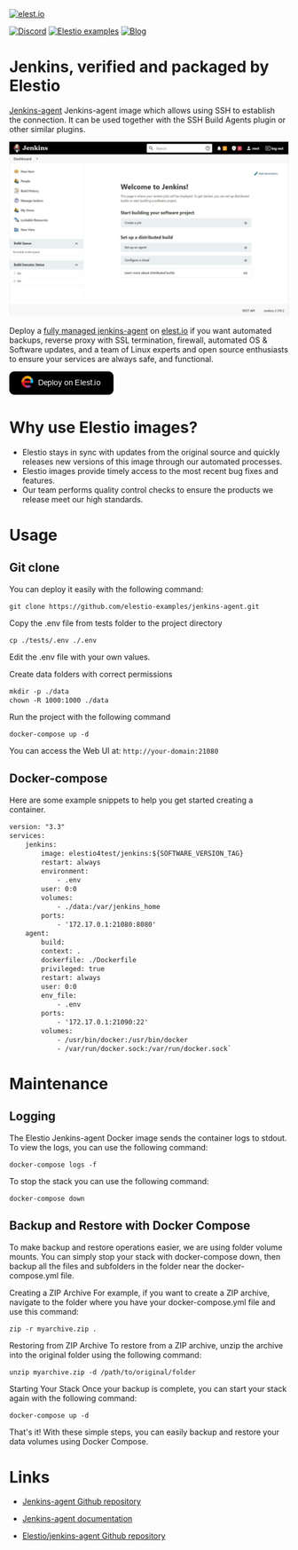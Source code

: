 <a href="https://elest.io">
  <img src="https://elest.io/images/elestio.svg" alt="elest.io" width="150" height="75">
</a>

[![Discord](https://img.shields.io/static/v1.svg?logo=discord&color=f78A38&labelColor=083468&logoColor=ffffff&style=for-the-badge&label=Discord&message=community)](https://discord.gg/4T4JGaMYrD "Get instant assistance and engage in live discussions with both the community and team through our chat feature.")
[![Elestio examples](https://img.shields.io/static/v1.svg?logo=github&color=f78A38&labelColor=083468&logoColor=ffffff&style=for-the-badge&label=github&message=open%20source)](https://github.com/elestio-examples "Access the source code for all our repositories by viewing them.")
[![Blog](https://img.shields.io/static/v1.svg?color=f78A38&labelColor=083468&logoColor=ffffff&style=for-the-badge&label=elest.io&message=Blog)](https://blog.elest.io "Latest news about elestio, open source software, and DevOps techniques.")

# Jenkins, verified and packaged by Elestio

[Jenkins-agent](https://github.com/jenkinsci/docker-ssh-agent) Jenkins-agent image which allows using SSH to establish the connection. It can be used together with the SSH Build Agents plugin or other similar plugins.

<img src="https://github.com/elestio-examples/jenkins-agent/raw/main/jenkins.jpg" alt="jenkins-agent" width="800">

Deploy a <a target="_blank" href="https://elest.io/open-source/jenkins">fully managed jenkins-agent</a> on <a target="_blank" href="https://elest.io/">elest.io</a> if you want automated backups, reverse proxy with SSL termination, firewall, automated OS & Software updates, and a team of Linux experts and open source enthusiasts to ensure your services are always safe, and functional.

[![deploy](https://github.com/elestio-examples/jenkins-agent/raw/main/deploy-on-elestio.png)](https://dash.elest.io/deploy?source=cicd&social=dockerCompose&url=https://github.com/elestio-examples/jenkins-agent)

# Why use Elestio images?

- Elestio stays in sync with updates from the original source and quickly releases new versions of this image through our automated processes.
- Elestio images provide timely access to the most recent bug fixes and features.
- Our team performs quality control checks to ensure the products we release meet our high standards.

# Usage

## Git clone

You can deploy it easily with the following command:

    git clone https://github.com/elestio-examples/jenkins-agent.git

Copy the .env file from tests folder to the project directory

    cp ./tests/.env ./.env

Edit the .env file with your own values.

Create data folders with correct permissions

    mkdir -p ./data
    chown -R 1000:1000 ./data

Run the project with the following command

    docker-compose up -d

You can access the Web UI at: `http://your-domain:21080`

## Docker-compose

Here are some example snippets to help you get started creating a container.

    version: "3.3"
    services:
        jenkins:
            image: elestio4test/jenkins:${SOFTWARE_VERSION_TAG}
            restart: always
            environment:
                - .env
            user: 0:0
            volumes:
                - ./data:/var/jenkins_home
            ports:
                - '172.17.0.1:21080:8080'
        agent:
            build:
            context: .
            dockerfile: ./Dockerfile
            privileged: true
            restart: always
            user: 0:0
            env_file:
                - .env
            ports:
                - '172.17.0.1:21090:22'
            volumes:
                - /usr/bin/docker:/usr/bin/docker
                - /var/run/docker.sock:/var/run/docker.sock`


# Maintenance

## Logging

The Elestio Jenkins-agent Docker image sends the container logs to stdout. To view the logs, you can use the following command:

    docker-compose logs -f

To stop the stack you can use the following command:

    docker-compose down

## Backup and Restore with Docker Compose

To make backup and restore operations easier, we are using folder volume mounts. You can simply stop your stack with docker-compose down, then backup all the files and subfolders in the folder near the docker-compose.yml file.

Creating a ZIP Archive
For example, if you want to create a ZIP archive, navigate to the folder where you have your docker-compose.yml file and use this command:

    zip -r myarchive.zip .

Restoring from ZIP Archive
To restore from a ZIP archive, unzip the archive into the original folder using the following command:

    unzip myarchive.zip -d /path/to/original/folder

Starting Your Stack
Once your backup is complete, you can start your stack again with the following command:

    docker-compose up -d

That's it! With these simple steps, you can easily backup and restore your data volumes using Docker Compose.

# Links

- <a target="_blank" href="https://github.com/jenkinsci/docker-ssh-agent">Jenkins-agent Github repository</a>

- <a target="_blank" href="https://www.jenkins.io/doc/book/using/using-agents/">Jenkins-agent documentation</a>

- <a target="_blank" href="https://github.com/elestio-examples/jenkins">Elestio/jenkins-agent Github repository</a>
